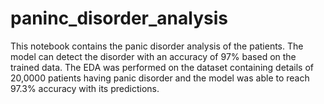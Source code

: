 # paninc_disorder_analysis
This  notebook contains the panic disorder analysis of the patients. The model can detect the disorder with an accuracy of 97% based on the trained data.
The EDA was performed on the dataset containing details of 20,0000 patients having panic disorder and the model was able to reach 97.3% accuracy with its predictions.
